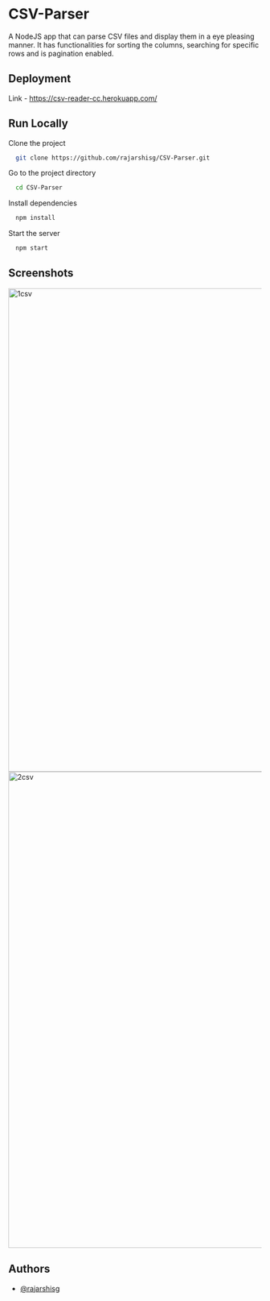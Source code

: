 # CSV-Parser

A NodeJS app that can parse CSV files and display them in a eye pleasing manner. It has functionalities for sorting the columns, searching for specific rows and is pagination enabled.


## Deployment

Link - https://csv-reader-cc.herokuapp.com/

## Run Locally

Clone the project

```bash
  git clone https://github.com/rajarshisg/CSV-Parser.git
```

Go to the project directory

```bash
  cd CSV-Parser
```

Install dependencies

```bash
  npm install
```

Start the server

```bash
  npm start
```

## Screenshots

<img width="960" alt="1csv" src="https://user-images.githubusercontent.com/55212405/132139170-b4dfbe24-ca26-449c-afdf-089ea99db0b8.PNG">

<img width="946" alt="2csv" src="https://user-images.githubusercontent.com/55212405/132139179-9aeb683e-4d4e-4b4b-a60e-5fabd0f13cb3.PNG">

## Authors

- [@rajarshisg](https://github.com/rajarshisg)

  
